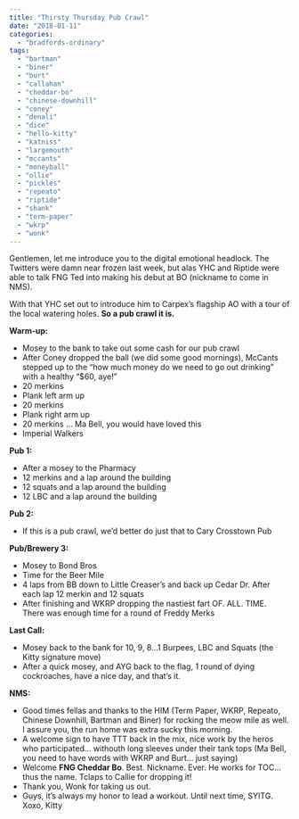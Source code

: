 ```yaml
---
title: "Thirsty Thursday Pub Crawl"
date: "2018-01-11"
categories: 
  - "bradfords-ordinary"
tags: 
  - "bartman"
  - "biner"
  - "burt"
  - "callahan"
  - "cheddar-bo"
  - "chinese-downhill"
  - "coney"
  - "denali"
  - "dice"
  - "hello-kitty"
  - "katniss"
  - "largemouth"
  - "mccants"
  - "moneyball"
  - "ollie"
  - "pickles"
  - "repeato"
  - "riptide"
  - "shank"
  - "term-paper"
  - "wkrp"
  - "wonk"
---
```


Gentlemen, let me introduce you to the digital emotional headlock. The Twitters were damn near frozen last week, but alas YHC and Riptide were able to talk FNG Ted into making his debut at BO (nickname to come in NMS).

With that YHC set out to introduce him to Carpex’s flagship AO with a tour of the local watering holes. **So a pub crawl it is.**

**Warm-up:**

- Mosey to the bank to take out some cash for our pub crawl
- After Coney dropped the ball (we did some good mornings), McCants stepped up to the “how much money do we need to go out drinking” with a healthy “$60, aye!”
- 20 merkins
- Plank left arm up
- 20 merkins
- Plank right arm up
- 20 merkins … Ma Bell, you would have loved this
- Imperial Walkers

**Pub 1:**

- After a mosey to the Pharmacy
- 12 merkins and a lap around the building
- 12 squats and a lap around the building
- 12 LBC and a lap around the building

**Pub 2:**

- If this is a pub crawl, we’d better do just that to Cary Crosstown Pub

**Pub/Brewery 3:**

- Mosey to Bond Bros
- Time for the Beer Mile
- 4 laps from BB down to Little Creaser’s and back up Cedar Dr. After each lap 12 merkin and 12 squats
- After finishing and WKRP dropping the nastiest fart OF. ALL. TIME. There was enough time for a round of Freddy Merks

**Last Call:**

- Mosey back to the bank for 10, 9, 8…1 Burpees, LBC and Squats (the Kitty signature move)
- After a quick mosey, and AYG back to the flag, 1 round of dying cockroaches, have a nice day, and that’s it.

**NMS:**

- Good times fellas and thanks to the HIM (Term Paper, WKRP, Repeato, Chinese Downhill, Bartman and Biner) for rocking the meow mile as well. I assure you, the run home was extra sucky this morning.
- A welcome sign to have TTT back in the mix, nice work by the heros who participated… withouth long sleeves under their tank tops (Ma Bell, you need to have words with WKRP and Burt… just saying)
- Welcome **FNG Cheddar Bo**. Best. Nickname. Ever. He works for TOC… thus the name. Tclaps to Callie for dropping it!
- Thank you, Wonk for taking us out.
- Guys, it’s always my honor to lead a workout. Until next time, SYITG. Xoxo, Kitty
